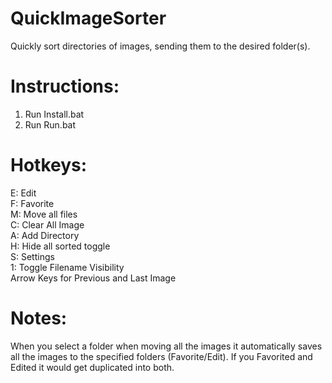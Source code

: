 # QuickImageSorter
Quickly sort directories of images, sending them to the desired folder(s).

# Instructions:
1. Run Install.bat 
2. Run Run.bat


# Hotkeys:
E: Edit <br />
F: Favorite <br />
M: Move all files <br />
C: Clear All Image <br />
A: Add Directory <br />
H: Hide all sorted toggle <br />
S: Settings <br />
1: Toggle Filename Visibility <br />
Arrow Keys for Previous and Last Image

# Notes:
When you select a folder when moving all the images it automatically saves all the images to the specified folders (Favorite/Edit).  If you Favorited and Edited it would get duplicated into both.
